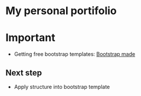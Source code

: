 # My personal portifolio

# Important
- Getting free bootstrap templates: [Bootstrap made](https://bootstrapmade.com/)

## Next step
- Apply structure into bootstrap template
